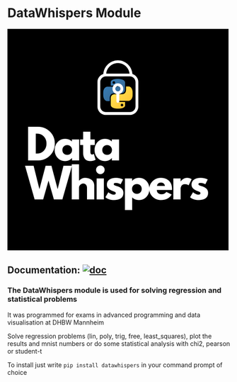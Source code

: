 # DataWhispers Module

![DataWhispers Logo|200x200](assets/logo.png)

## Documentation: [![doc](https://img.shields.io/badge/Made%20with-Sphinx-1f425f.svg)](https://germanpaul12.github.io/datawhispers/)

### The **DataWhispers** module is used for solving regression and statistical problems

It was programmed for exams in advanced programming and data visualisation at DHBW Mannheim

Solve regression problems (lin, poly, trig, free, least_squares), plot the results and mnist numbers or do some statistical analysis with chi2, pearson or student-t

To install just write ```pip install datawhispers``` in your command prompt of choice